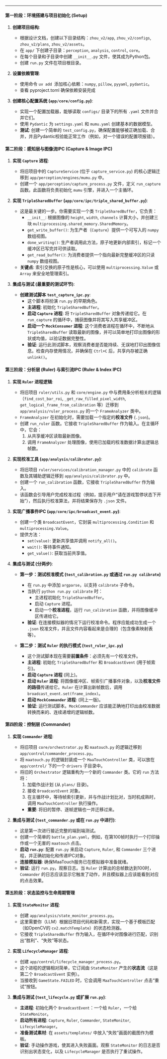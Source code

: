 ---

#### **第一阶段：环境搭建与项目初始化 (Setup)**

1.  **创建项目结构**:
    *   根据设计文档，创建以下目录结构：`zhou_v2/app`, `zhou_v2/configs`, `zhou_v2/plans`, `zhou_v2/assets`。
    *   在 `app/` 下创建子目录：`perception`, `analysis`, `control`, `core`。
    *   在每个目录和子目录中创建 `__init__.py` 文件，使其成为Python包。
    *   创建 `run.py` 文件在项目根目录。

2.  **设置依赖管理**:
    *   使用命令 `uv add `添加核心依赖：`numpy`, `pillow`, `pyyaml`, `pydantic`。
    *   查看 pyproject.toml 确保依赖安装完成

3.  **创建核心配置系统 (`app/core/config.py`)**:
    *   实现一个配置加载器，能够读取 `configs/` 目录下的所有 `.yaml` 文件并合并它们。
    *   使用 `Pydantic` 为 `settings.yaml` 和 `mumu.yaml` 创建基本的数据模型。
    *   **测试**: 创建一个简单的 `test_config.py`，确保配置能够被正确加载、合并，并且Pydantic校验能正常工作（例如，对一个错误的配置项报错）。

#### **第二阶段：感知层与图像流IPC (Capture & Image IPC)**

1.  **实现 `Capture` 进程**:
    *   将旧项目中的 `CaptureService` (位于 `capture_service.py`) 的核心逻辑迁移到 `app/perception/engines/mumu.py` 中。
    *   创建一个 `app/perception/capture_process.py` 文件，定义 `run_capture` 函数。此函数将负责初始化 `mumu` 引擎，并进入一个主循环。

2.  **实现 `TripleSharedBuffer` (`app/core/ipc/triple_shared_buffer.py`)**:
    *   这是最关键的一步。你需要实现一个类 `TripleSharedBuffer`，它负责：
        *   `__init__`: 根据图像的 `height`, `width`, `channels` 计算大小，并创建三块 `multiprocessing.shared_memory.SharedMemory`。
        *   `get_write_buffer()`: 为生产者（`Capture`）提供一个可写入的 `numpy` 数组视图。
        *   `done_writing()`: 生产者调用此方法，原子地更新内部索引，标记一个缓冲区已写完并可供读取。
        *   `get_read_buffer()`: 为消费者提供一个指向最新完整缓冲区的只读 `numpy` 数组视图。
    *   **关键点**: 索引交换的原子性是核心，可以使用 `multiprocessing.Value` 或 `Array` 来安全地管理索引。

3.  **集成与测试 (最重要的测试环节)**:
    *   **创建测试脚本 `test_capture_ipc.py`**:
        *   这个脚本将扮演 `run.py` 的早期角色。
        *   **主进程**: 初始化 `TripleSharedBuffer`。
        *   **启动 `Capture` 进程**: 将 `TripleSharedBuffer` 对象传递给它。在 `run_capture` 的循环中，捕获图像并将其写入共享缓冲区。
        *   **启动一个 `MockConsumer` 进程**: 这个消费者进程在循环中，不断地从 `TripleSharedBuffer` 读取最新的图像，并可以简单地打印出图像的形状或均值，以验证数据完整性。
        *   **验证**: 运行此测试脚本，观察消费者是否能持续、无误地打印出图像信息。检查内存使用情况，并确保在 `Ctrl+C` 后，共享内存被正确`unlink()`。

#### **第三阶段：分析层 (Ruler) 与索引流IPC (Ruler & Index IPC)**

1.  **实现 `Ruler` 进程逻辑**:
    *   将旧项目 `ruler/utils.py` 和 `core/engine.py` 中与费用条分析相关的逻辑（`find_cost_bar_roi`, `_get_raw_filled_pixel_width`, `get_logical_frame_from_calibration` 等）迁移到 `app/analysis/ruler_process.py` 的一个 `FrameAnalyzer` 类中。
    *   `FrameAnalyzer` 在初始化时，需要加载一个指定的**校准文件** (`.json`)。
    *   创建 `run_ruler` 函数。它接收 `TripleSharedBuffer` 作为输入。在主循环中，它会：
        1.  从共享缓冲区读取最新图像。
        2.  调用 `FrameAnalyzer` 处理图像，使用已加载的校准数据计算出逻辑总帧数。

2.  **实现校准工具 (`app/analysis/calibrator.py`)**:
    *   将旧项目 `ruler/services/calibration_manager.py` 中的 `calibrate` 函数及其辅助逻辑迁移到 `app/analysis/calibrator.py` 中。
    *   创建一个 `run_calibration` 函数，它接收 `TripleSharedBuffer` 作为输入。
    *   该函数会引导用户完成校准过程（例如，提示用户“请在游戏暂停状态下开始”），然后执行校准算法，并将结果保存为 `.json` 文件。

3.  **实现广播事件IPC (`app/core/ipc/broadcast_event.py`)**:
    *   创建一个类 `BroadcastEvent`，它封装 `multiprocessing.Condition` 和 `multiprocessing.Value`。
    *   提供方法：
        *   `set(value)`: 更新共享值并调用 `notify_all()`。
        *   `wait()`: 等待事件通知。
        *   `get_value()`: 获取当前共享值。

4.  **集成与测试 (分两步)**:
    *   **第一步：测试校准模式 (`test_calibration.py` 或通过 `run.py calibrate`)**
        *   在 `run.py` 中添加 `argparse`，以支持 `calibrate` 子命令。
        *   当执行 `python run.py calibrate` 时：
            *   主进程初始化 `TripleSharedBuffer`。
            *   启动 `Capture` 进程。
            *   启动一个**校准进程**，运行 `run_calibration` 函数，并将图像缓冲区传递给它。
        *   **验证**: 在连接模拟器的情况下运行校准命令。程序应能成功生成一个 `.json` 校准文件，并且文件内容看起来是合理的（包含像素映射表等）。

    *   **第二步：测试 `Ruler` 的执行模式 (`test_ruler_ipc.py`)**
        *   这个测试脚本现在需要**前置条件**：必须先有一个校准文件。
        *   **主进程**: 初始化 `TripleSharedBuffer` 和 `BroadcastEvent` (用于帧索引)。
        *   **启动 `Capture` 进程** (同上)。
        *   **启动 `Ruler` 进程**: 将图像缓冲区、帧索引广播事件对象，以及**校准文件的路径**传递给它。`Ruler` 在计算出新帧数后，调用 `broadcast_event.set(frame_index)`。
        *   **启动 `MockCommander` 进程**: (同上一版)。
        *   **验证**: 运行测试脚本。`MockCommander` 应该能正确地打印出由校准数据转换而来的、连续递增的逻辑帧数。


#### **第四阶段：控制层 (Commander)**

1.  **实现 `Commander` 进程**:
    *   将旧项目 `core/orchestrator.py` 和 `maatouch.py` 的逻辑迁移到 `app/control/commander_process.py`。
    *   将 `maatouch.py` 的逻辑封装成一个 `MaaTouchController` 类，可以放在 `app/control/` 下的一个 `drivers` 子目录中。
    *   将旧的 `Orchestrator` 逻辑重构为一个新的 `Commander` 类。它的 `run` 方法将：
        1.  加载作战计划 (从 `plans/` 目录)。
        2.  接收 `BroadcastEvent` 对象。
        3.  在主循环中，等待帧索引更新，并与作战计划比对，当时机成熟时，调用 `MaaTouchController` 执行操作。
        *   **重要**: 将旧的暂停、逐帧逻辑也一并迁移过来。

2.  **集成与测试 (`test_commander.py` 或在 `run.py` 中进行)**:
    *   这是第一次进行接近完整的端到端测试。
    *   创建一个简单的 `battle_plan.yaml`，例如，在第100帧时执行一个打印操作或一个无害的 `maatouch` 点击。
    *   **启动 `run.py`**: 配置 `run.py` 来启动 `Capture`, `Ruler`, 和 `Commander` 三个进程，并正确初始化和传递IPC对象。
    *   **连接模拟器**: 确保MaaTouch服务已在模拟器中准备就绪。
    *   **验证**: 运行 `run.py`。观察日志。当 `Ruler` 计算出的总帧数达到100时，`Commander` 的日志应该显示它触发了动作，并且模拟器上应该能看到对应的点击效果。

#### **第五阶段：状态监控与生命周期管理**

1.  **实现 `StateMonitor` 进程**:
    *   创建 `app/analysis/state_monitor_process.py`。
    *   这里需要你（LLM）根据旧项目代码和新需求，实现一个基于模板匹配（如OpenCV的 `cv2.matchTemplate`）的状态检测器。
    *   它接收 `TripleSharedBuffer` 作为输入，在循环中对图像进行匹配，识别出“胜利”、“失败”等状态。

2.  **实现 `LifecycleManager` 进程**:
    *   创建 `app/control/lifecycle_manager_process.py`。
    *   这个进程的逻辑相对简单，它订阅由 `StateMonitor` 产生的**状态流**（这是第二个 `BroadcastEvent` 实例）。
    *   当接收到 `GameState.FAILED` 时，它会调用 `MaaTouchController` 点击“重试”按钮。

3.  **集成与测试 (`test_lifecycle.py` 或扩展 `run.py`)**:
    *   **主进程**: 初始化两个 `BroadcastEvent`：一个给 `Ruler`，一个给 `StateMonitor`。
    *   **启动所有进程**: `Capture`, `Ruler`, `Commander`, `StateMonitor`, `LifecycleManager`。
    *   **准备测试素材**: 在 `assets/templates/` 中放入“失败”画面的截图作为模板。
    *   **验证**: 手动操作游戏，使其进入失败画面。观察 `StateMonitor` 的日志是否识别出状态变化，以及 `LifecycleManager` 是否执行了重试操作。
